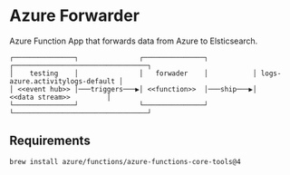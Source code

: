 # Azure Forwarder

Azure Function App that forwards data from Azure to Elsticsearch.

```text
┌───────────────┐               ┌───────────────┐           ┌─────────────────────────────────┐
│    testing    │               │   forwader    │           │ logs-azure.activitylogs-default │
│ <<event hub>> │───triggers───▶│ <<function>>  │───ship───▶│         <<data stream>>         │
└───────────────┘               └───────────────┘           └─────────────────────────────────┘
```

## Requirements

```shell
brew install azure/functions/azure-functions-core-tools@4
```
